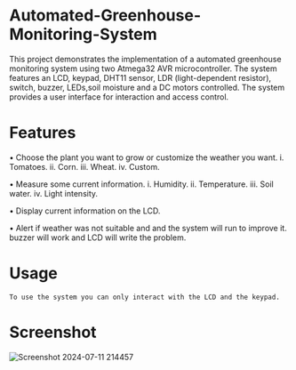 # Automated-Greenhouse-Monitoring-System
This project ‏demonstrates‏ the implementation of a automated greenhouse monitoring system using two Atmega32 AVR microcontroller. The system features an LCD, keypad, DHT11 sensor, LDR (light-dependent resistor), switch, buzzer, LEDs,soil moisture and a DC motors controlled. The system provides a user interface for interaction and access control.

# Features
• Choose the plant you want to grow or customize the weather you want.
    i. Tomatoes.
   ii. Corn.
  iii. Wheat.
   iv. Custom.

• Measure some current information.
    i. Humidity.
   ii. Temperature.
  iii. Soil water.
   iv. Light intensity.

• Display current information on the LCD.

• Alert if weather was not suitable and and the system will run to improve it.
    buzzer will work and LCD will write the problem.

# Usage
    To use the system you can only interact with the LCD and the keypad.
    
# Screenshot
![Screenshot 2024-07-11 214457](https://github.com/user-attachments/assets/44612794-23de-4c75-96b1-3a0c8fd4e97e)
